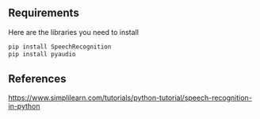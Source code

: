 ## Requirements

Here are the libraries you need to install
```bash
pip install SpeechRecognition
pip install pyaudio
```

## References
https://www.simplilearn.com/tutorials/python-tutorial/speech-recognition-in-python
